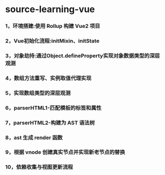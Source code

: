 # source-learning-vue

### 1，环境搭建:使用 Rollup 构建 Vue2 项目
### 2，Vue初始化流程:initMixin、initState
### 3，对象劫持:通过Object.defineProperty实现对象数据类型的深层观测

### 4，数组方法重写、实例取值代理实现
### 5，实现数组类型的深层观测
### 6，parserHTML1-匹配模板的标签和属性
### 7，parserHTML2-构建为 AST 语法树
### 8，ast 生成 render 函数
### 9，根据 vnode 创建真实节点并实现新老节点的替换
### 10，依赖收集与视图更新流程